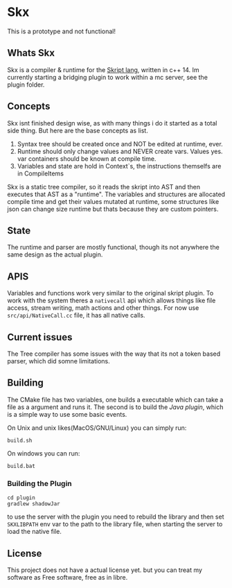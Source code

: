# Skx
This is a prototype and not functional!

## Whats Skx
Skx is a compiler & runtime for the [Skript lang](https://github.com/SkriptLang/Skript), written in c++ 14.
Im currently starting a bridging plugin to work within a mc server, see the plugin folder.

## Concepts
Skx isnt finished design wise, as with many things i do it started as a total side thing.
But here are the base concepts as list.
1. Syntax tree should be created once and NOT be edited at runtime, ever.
2. Runtime should only change values and NEVER create vars. Values yes. var containers should be known at compile time.
3. Variables and state are hold in Context`s, the instructions themselfs are in CompileItems

Skx is a static tree compiler, so it reads the skript into AST and then executes that AST as a "runtime".
The variables and structures are allocated compile time and get their values mutated at runtime, some structures like json can change size runtime but thats because they are custom pointers.

## State
The runtime and parser are mostly functional, though its not anywhere the same design as the actual plugin.

## APIS
Variables and functions work very similar to the original skript plugin.
To work with the system theres a `nativecall` api which allows things like file access, stream writing, math actions and other things.
For now use `src/api/NativeCall.cc` file, it has all native calls.

## Current issues
The Tree compiler has some issues with the way that its not a token based parser, which did somne limitations.

## Building
The CMake file has two variables, one builds a executable which can take a file as a argument and runs it.
The second is to build the *Java plugin*, which is a simple way to use some basic events.

On Unix and unix likes(MacOS/GNU/Linux) you can simply run:
```
build.sh
```
On windows you can run:
```
build.bat
```

### Building the Plugin
```
cd plugin
gradlew shadowJar
```
to use the server with the plugin you need to rebuild the library and then set `SKXLIBPATH` env var to the path to the library file, when starting the server to load the native file.


## License
This project does not have a actual license yet. but you can treat my software as Free software, free as in libre.
